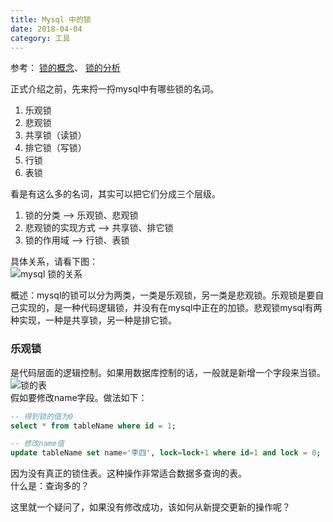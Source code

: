```yaml
---
title: Mysql 中的锁
date: 2018-04-04
category: 工具
---
```

参考： [锁的概念](https://www.jianshu.com/p/88231c4944f7)、 [锁的分析](https://blog.csdn.net/claram/article/details/54023216)

正式介绍之前，先来捋一捋mysql中有哪些锁的名词。
1. 乐观锁
2. 悲观锁
3. 共享锁（读锁）
4. 排它锁（写锁）
5. 行锁
6. 表锁

看是有这么多的名词，其实可以把它们分成三个层级。
1. 锁的分类 --> 乐观锁、悲观锁
2. 悲观锁的实现方式 --> 共享锁、排它锁
3. 锁的作用域 --> 行锁、表锁

具体关系，请看下图：  
![mysql 锁的关系](http://ozsqtghjh.bkt.clouddn.com/9e2f8dabc0b2ac1dbe14df29c1f308b8.png)

概述：mysql的锁可以分为两类，一类是乐观锁，另一类是悲观锁。乐观锁是要自己实现的，是一种代码逻辑锁，并没有在mysql中正在的加锁。悲观锁mysql有两种实现，一种是共享锁，另一种是排它锁。

### 乐观锁
是代码层面的逻辑控制。如果用数据库控制的话，一般就是新增一个字段来当锁。
![锁的表](http://ozsqtghjh.bkt.clouddn.com/268ab6ae571ce1c4b8d0445a9762aa94.png)  
假如要修改name字段。做法如下：
```sql
-- 得到锁的值为0
select * from tableName where id = 1;

-- 修改name值
update tableName set name='李四', lock=lock+1 where id=1 and lock = 0; -- 传入上面得到的lock值，修改成功要同时修改lock的值
```
因为没有真正的锁住表。这种操作非常适合数据多查询的表。  
什么是：查询多的？  

这里就一个疑问了，如果没有修改成功，该如何从新提交更新的操作呢？  

